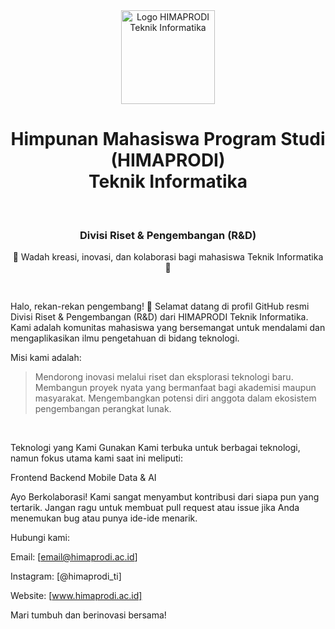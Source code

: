 <div align="center">
<img src="https://www.google.com/search?q=https://placehold.co/200x200/cccccc/333333%3Ftext%3DLogo%2BHIMAPRODI" alt="Logo HIMAPRODI Teknik Informatika" width="150" height="150"/>
<h1>Himpunan Mahasiswa Program Studi (HIMAPRODI) <br>
  Teknik Informatika</h1>
  
<br>
<h3>Divisi Riset & Pengembangan (R&D)</h3>
<p>🌱 Wadah kreasi, inovasi, dan kolaborasi bagi mahasiswa Teknik Informatika 🌱</p>
</div>

<br>

Halo, rekan-rekan pengembang! 👋
Selamat datang di profil GitHub resmi Divisi Riset & Pengembangan (R&D) dari HIMAPRODI Teknik Informatika. Kami adalah komunitas mahasiswa yang bersemangat untuk mendalami dan mengaplikasikan ilmu pengetahuan di bidang teknologi.

Misi kami adalah:

> Mendorong inovasi melalui riset dan eksplorasi teknologi baru.
> Membangun proyek nyata yang bermanfaat bagi akademisi maupun masyarakat.
> Mengembangkan potensi diri anggota dalam ekosistem pengembangan perangkat lunak.

<br>

Teknologi yang Kami Gunakan
Kami terbuka untuk berbagai teknologi, namun fokus utama kami saat ini meliputi:

Frontend
Backend
Mobile
Data & AI


Ayo Berkolaborasi!
Kami sangat menyambut kontribusi dari siapa pun yang tertarik. Jangan ragu untuk membuat pull request atau issue jika Anda menemukan bug atau punya ide-ide menarik.

Hubungi kami:

Email: [email@himaprodi.ac.id]

Instagram: [@himaprodi_ti]

Website: [www.himaprodi.ac.id]

Mari tumbuh dan berinovasi bersama!
